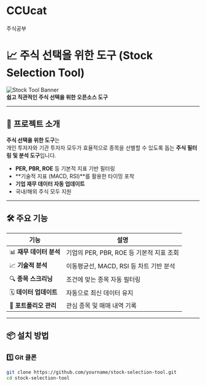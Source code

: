 # CCUcat
주식공부
# 📈 주식 선택을 위한 도구 (Stock Selection Tool)

![Stock Tool Banner](https://img.shields.io/badge/Stock-Selection-blue)  
**쉽고 직관적인 주식 선택을 위한 오픈소스 도구**

---

## 🚀 프로젝트 소개

**주식 선택을 위한 도구**는  
개인 투자자와 기관 투자자 모두가 효율적으로 종목을 선별할 수 있도록 돕는 **주식 필터링 및 분석 도구**입니다.

- **PER, PBR, ROE** 등 기본적 지표 기반 필터링  
- **기술적 지표 (MACD, RSI)**를 활용한 타이밍 포착  
- **기업 재무 데이터 자동 업데이트**  
- 국내/해외 주식 모두 지원

---

## 🛠️ 주요 기능

| 기능 | 설명 |
|--------|---------|
| 📊 **재무 데이터 분석** | 기업의 PER, PBR, ROE 등 기본적 지표 조회 |
| 📈 **기술적 분석** | 이동평균선, MACD, RSI 등 차트 기반 분석 |
| 🔍 **종목 스크리닝** | 조건에 맞는 종목 자동 필터링 |
| 🗓️ **데이터 업데이트** | 자동으로 최신 데이터 유지 |
| 📑 **포트폴리오 관리** | 관심 종목 및 매매 내역 기록 |

---

## 📦 설치 방법

### 1️⃣ Git 클론

```bash
git clone https://github.com/yourname/stock-selection-tool.git
cd stock-selection-tool
